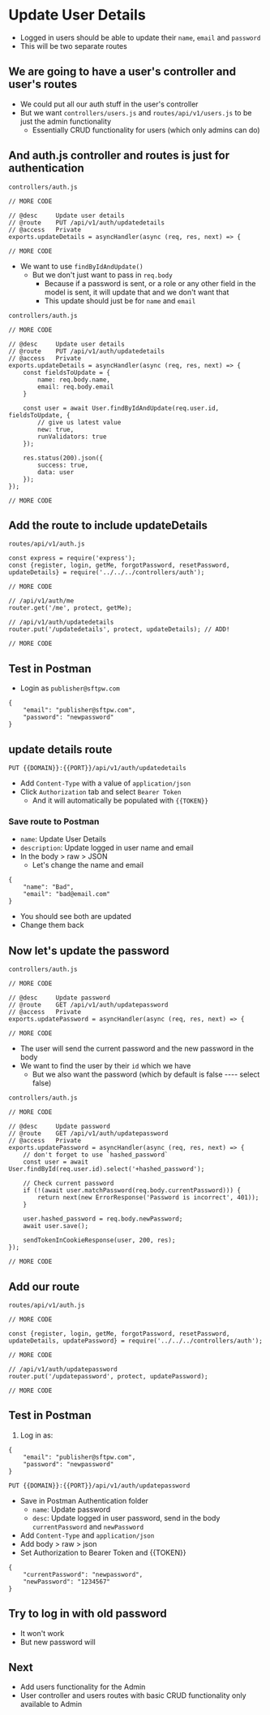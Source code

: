 # Update User Details
* Logged in users should be able to update their `name`, `email` and `password`
* This will be two separate routes

## We are going to have a user's controller and user's routes
* We could put all our auth stuff in the user's controller
* But we want `controllers/users.js` and `routes/api/v1/users.js` to be just the admin functionality
    - Essentially CRUD functionality for users (which only admins can do)

## And auth.js controller and routes is just for authentication 
`controllers/auth.js`

```
// MORE CODE

// @desc     Update user details
// @route    PUT /api/v1/auth/updatedetails
// @access   Private
exports.updateDetails = asyncHandler(async (req, res, next) => {

// MORE CODE
```

* We want to use `findByIdAndUpdate()`
    - But we don't just want to pass in `req.body`
        + Because if a password is sent, or a role or any other field in the model is sent, it will update that and we don't want that
        + This update should just be for `name` and `email`

`controllers/auth.js`

```
// MORE CODE

// @desc     Update user details
// @route    PUT /api/v1/auth/updatedetails
// @access   Private
exports.updateDetails = asyncHandler(async (req, res, next) => {
    const fieldsToUpdate = {
        name: req.body.name,
        email: req.body.email
    }

    const user = await User.findByIdAndUpdate(req.user.id, fieldsToUpdate, {
        // give us latest value
        new: true,
        runValidators: true
    });

    res.status(200).json({
        success: true,
        data: user
    });
});

// MORE CODE
```

## Add the route to include updateDetails
`routes/api/v1/auth.js`

```
const express = require('express');
const {register, login, getMe, forgotPassword, resetPassword, updateDetails} = require('../../../controllers/auth');

// MORE CODE

// /api/v1/auth/me
router.get('/me', protect, getMe);

// /api/v1/auth/updatedetails
router.put('/updatedetails', protect, updateDetails); // ADD!

// MORE CODE
```

## Test in Postman
* Login as `publisher@sftpw.com`

```
{
    "email": "publisher@sftpw.com",
    "password": "newpassword"
}
```

## update details route
`PUT {{DOMAIN}}:{{PORT}}/api/v1/auth/updatedetails`

* Add `Content-Type` with a value of `application/json`
* Click `Authorization` tab and select `Bearer Token`
    - And it will automatically be populated with `{{TOKEN}}`

### Save route to Postman
* `name`: Update User Details
* `description`: Update logged in user name and email
* In the body > raw > JSON
    - Let's change the name and email

```
{
    "name": "Bad",
    "email": "bad@email.com"
}
```

* You should see both are updated
* Change them back

## Now let's update the password
`controllers/auth.js`

```
// MORE CODE

// @desc     Update password
// @route    GET /api/v1/auth/updatepassword
// @access   Private
exports.updatePassword = asyncHandler(async (req, res, next) => {

// MORE CODE
```

* The user will send the current password and the new password in the body
* We want to find the user by their `id` which we have
    - But we also want the password (which by default is false ---- select false)

`controllers/auth.js`

```
// MORE CODE

// @desc     Update password
// @route    GET /api/v1/auth/updatepassword
// @access   Private
exports.updatePassword = asyncHandler(async (req, res, next) => {
    // don't forget to use `hashed_password`
    const user = await User.findById(req.user.id).select('+hashed_password');

    // Check current password
    if (!(await user.matchPassword(req.body.currentPassword))) {
        return next(new ErrorResponse('Password is incorrect', 401));
    }

    user.hashed_password = req.body.newPassword;
    await user.save();

    sendTokenInCookieResponse(user, 200, res);
});

// MORE CODE
```

## Add our route
`routes/api/v1/auth.js`

```
// MORE CODE

const {register, login, getMe, forgotPassword, resetPassword, updateDetails, updatePassword} = require('../../../controllers/auth');

// MORE CODE

// /api/v1/auth/updatepassword
router.put('/updatepassword', protect, updatePassword);

// MORE CODE
```

## Test in Postman
1. Log in as:

```
{
    "email": "publisher@sftpw.com",
    "password": "newpassword"
}
```

`PUT {{DOMAIN}}:{{PORT}}/api/v1/auth/updatepassword`

* Save in Postman Authentication folder
    - `name`: Update password
    - `desc`: Update logged in user password, send in the body `currentPassword` and `newPassword`
* Add `Content-Type` and `application/json`
* Add body > raw > json
* Set Authorization to Bearer Token and {{TOKEN}}

```
{
    "currentPassword": "newpassword",
    "newPassword": "1234567"
}
```

## Try to log in with old password
* It won't work
* But new password will

## Next
* Add users functionality for the Admin
* User controller and users routes with basic CRUD functionality only available to Admin


